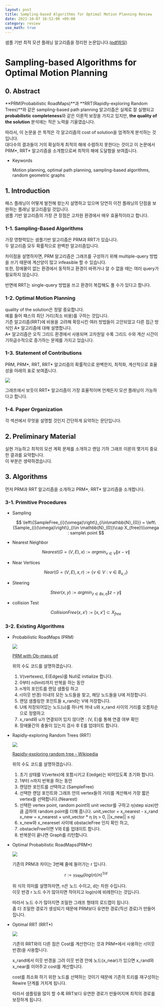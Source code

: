 ```yaml
---
layout: post
title: Sampling-based Algorithms for Optimal Motion Planning Review
date: 2021-10-07 16:52:00 +09:00
category: review
use_math: true
---
```

샘플 기반 최적 모션 플래닝 알고리즘을 정리한 논문입니다.([pdf파일](https://arxiv.org/pdf/1105.1186.pdf))

# Sampling-based Algorithms for Optimal Motion Planning

## 0. Abstract

**PRM(Probabilistic RoadMaps)**과 **RRT(Rapidly-exploring Random Trees)**와 같은 sampling-based path planning 알고리즘은 실제로 잘 실행되고 **probabilistic completeness**와 같은 이론적 보장을 가지고 있지만, **the quality of the solution** 분석에는 적은 노력을 기울였습니다.

따라서, 이 논문을 쓴 목적은 각 알고리즘의 cost of solution을 엄격하게 분석하는 것입니다. <br>
대다수의 결과들이 거의 확실하게 최적의 해에 수렴하지 못한다는 것이고 이 논문에서 PRM*, RRT* 알고리즘을 소개함으로써 최적의 해에 도달함을 보여줍니다.

- Keywords

  Motion planning, optimal path planning, sampling-based algorithms, random geometric graphs

## 1. Introduction

패스 플래닝이 어떻게 발전해 왔는지 설명하고 있으며 당연히 이전 플래닝의 단점을 보완하는 플래닝 알고리즘일 것입니다.<br>
샘플 기반 알고리즘의 가장 큰 장점은 고차원 환경에서 매우 효율적이라고 합니다.

### 1-1. Sampling-Based Algorithms

가장 영향력있는 샘플기반 알고리즘은 PRM과 RRT가 있습니다. <br>
두 알고리즘 모두 확률적으로 완벽한 알고리즘입니다.

차이점을 설명하자면, PRM 알고리즘은 그래프를 구성하기 위해 multiple-query 방법을 쓰기 때문에 계산양이 많고 infeasible 할 수 있습니다. <br>또한, 장애물이 없는 환경에서 동작하고 환경이 바뀌거나 알 수 없을 때는 여러 query가 필요하지 않습니다.

반면에 RRT는 single-query 방법을 쓰고 환경이 복잡해도 풀 수가 있다고 합니다.

### 1-2. Optimal Motion Planning

quality of the solution은 정말 중요합니다.<br>
예를 들어 패스의 최단 거리(최소 비용)를 구하는 것입니다.<br>
기존 알고리즘(RRT)에 비용을 고려해 확장시킨 여러 방법들이 고안되었고 다른 접근 방식인 A* 알고리즘에 대해 설명합니다. <br>
A* 알고리즘은 오직 그리드 환경에서 사용되며 고차원일 수록 그리드 수와 계산 시간이 기하급수적으로 증가하는 문제를 가지고 있습니다.

### 1-3. Statement of Contributions

PRM, PRM*, RRT, RRT* 알고리즘의 확률적으로 완벽한지, 최적화, 계산적으로 효율성을 아래의 표로 보여줍니다.

<img src="/public/img/2021-10-07-paper-review.png"/>

그래프에서 보듯이 RRT* 알고리즘이 가장 효율적이며 언제든지 모션 플래닝이 가능하다고 합니다.

### 1-4. Paper Organization

각 섹션에서 무엇을 설명할 것인지 간단하게 요약하는 문단입니다.

## 2. Preliminary Material

실현 가능하고 최적의 모션 계획 문제를 소개하고 랜덤 기하 그래프 이론의 몇가지 중요한 결과를 요약합니다.<br>
이 부분은 생략하겠습니다.

## 3. Algorithms

먼저 PRM과 RRT 알고리즘을 소개하고 PRM*, RRT* 알고리즘을 소개합니다.

### 3-1. Primitive Procedures

- Sampling

  $$
  \left\{SampleFree_{i}(\omega)\right\}_{i\in\mathbb{N}_{0}} = \left\{Sample_{i}(\omega)\right\}_{i\in \mathbb{N}_{0}}\cap X_{free}\\\omega : sample\ point
$$
- Nearest Neighbor

  $$
  Nearest(G = (V, E), x) := argmin_{v∈V}\left \| x-v \right \|
  $$
  
- Near Vertices

  $$
  Near(G = (V, E), x, r) := \left \{v ∈ V : v ∈ B_{x,r}\right \}
  $$
  
- Steering

  $$
  Steer(x, y) := argmin_{z∈Bx,η}
  \left \| z-y \right \|
  $$
  
- collision Test

  $$
  CollisionFree(x, {x}') := [x, {x}'
  ] ⊂ X_{free}
$$

### 3-2. Existing Algorithms

- Probabilistic RoadMaps (PRM)

  <img src="/public/img/2021-10-07-paper-review1.png"/>

  [PRM with Ob-maps.gif](https://commons.wikimedia.org/wiki/File:PRM_with_Ob-maps.gif#/media/File:PRM_with_Ob-maps.gif)

  위의 수도 코드를 설명하겠습니다.

  1. V(vertexes), E(Edges)를 Null로 initialize 합니다.
  2. 0부터 n(limit)까지 반복을 하는 동안
  3. n개의 포인트를 랜덤 샘플링 하고
  4. r(이웃 반경) 이내의 모든 노드들을 찾고, 해당 노드들을 U에 저장합니다.
  5. 랜덤 샘플링한 포인트들 x_rand는 V에 저장합니다.
  6. U에 저장되어있는 노드(u)를 하나씩 꺼내 u와 x_rand 사이의 거리를 오름차순으로 정렬하고
  7. x_rand와 u가 연결되어 있지 않다면  : (V, E)를 통해 연결 여부 확인
  8. 장애물간의 충돌이 있는지 검사 후 E를 업데이트 합니다.
  
- Rapidly-exploring Random Trees (RRT)

  <img src="/public/img/2021-10-07-paper-review2.png"/>

  [Rapidly-exploring random tree - Wikipedia](https://en.wikipedia.org/wiki/Rapidly-exploring_random_tree#/media/File:Rapidly-exploring_Random_Tree_(RRT)_500x373.gif)

  위의 수도 코드를 설명하겠습니다.

  1. 초기 상태를 V(vertex)에 포함시키고 E(edge)는 비어있도록 초기화 합니다.
  2. 1부터 n까지 반복을 하는 동안
  3. 랜덤한 포인트를 선택하고 (SampleFree)
  4. 선택한 랜덤 포인트와 그래프 안의 vertex들의 거리를 계산해서 가장 짧은 vertex를 선택합니다.(Nearest)
  5. 선택한 vertex point, random point의 unit vector를 구하고 η(step size)만큼 곱하여 random point를 더해 줍니다.
     unit_vector = x_nearest - x_rand
     x_new = x_nearest + unit_vector *  η (η > 0, ||x_new|| ≤ η)
  6. x_new와 x_neareset 사이에 obstacleFree 인지 확인 하고,
  7. obstacleFree이면 V와 E를 업데이트 합니다.
  8. 반복문이 끝나면 Graph를 리턴합니다.
  
- Optimal Probabilistic RoadMaps(PRM*)

  <img src="/public/img/2021-10-07-paper-review3.png"/>

  기존의 PRM과 차이는 3번째 줄에 들어가는 r 입니다.

  
  $$
  r := \gamma_{PRM}(log(n)/n)^{1/d}
  $$
  
  
  위 식의 의미를 설명하자면, n은 노드 수이고, d는 차원 수입니다.<br>
  이웃 반경 r 노드 수가 많아지면 작아지고 log(n)에 비례한다는 것입니다.<br>
  
  따라서 노드 수가 많아지면 조밀한 그래프 형태의 로드맵이 됩니다. <br>좀 더 조밀한 경로가 생성되기 때문에 PRM보다 유연한 경로(직선 경로)가 만들어 집니다.
  
- Optimal RRT (RRT*)

  <img src="/public/img/2021-10-07-paper-review4.png"/>

  기존의 RRT와의 다른 점은 Cost를 계산한다는 것과 PRM*에서 사용하는 r(이웃 반경)을 사용합니다.
  
  x_rand에서 이웃 반경을 그려 이웃 반경 안에 노드(x_near)가 있으면 x_rand와 x_near를 이어주고 cost를 계산합니다.

  cost를 최소화 하기 위한 노드를 선택하는 것이기 때문에 기존의 트리를 재구성하는 Rewire 단계를 거치게 됩니다.
  
  따라서 샘플링을 많이 할 수록 RRT보다 유연한 경로가 만들어지며 최적의 경로를 보장하게 됩니다.

